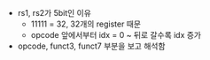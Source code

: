 - rs1, rs2가 5bit인 이유
	- 11111 = 32, 32개의 register 때문
	- opcode 앞에서부터 idx = 0 ~ 뒤로 갈수록 idx 증가
- opcode, funct3, funct7 부분을 보고 해석함